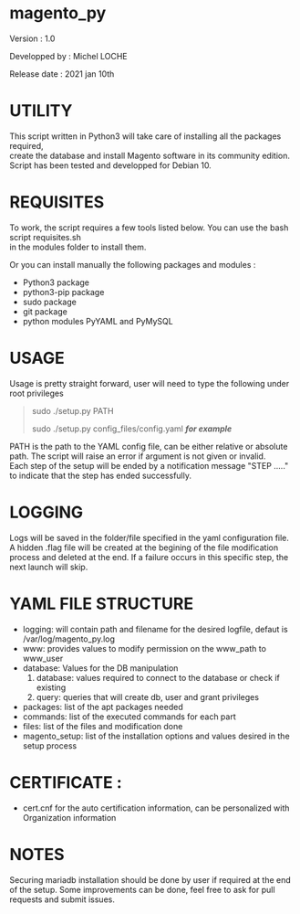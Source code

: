 #  magento_py 

Version : 1.0  

Developped by : Michel LOCHE   

Release date : 2021 jan 10th  

#  UTILITY    

This script written in Python3 will take care of installing all the packages required,  
 create the database and install Magento software in its community edition. Script has been tested and developped for Debian 10.


# REQUISITES 

To work, the script requires a few tools listed below. You can use the bash script requisites.sh   
in the modules folder to install them.  

Or you can install manually the following packages and modules :   
 - Python3 package
 - python3-pip package 
 - sudo package
 - git package
 - python modules PyYAML and PyMySQL


#  USAGE  


Usage is pretty straight forward, user will need to type the following under root privileges 

>sudo ./setup.py PATH
>
>sudo ./setup.py config_files/config.yaml                       ***for example***


PATH is the path to the YAML config file, can be either relative or absolute path. The script will 
raise an error if argument is not given or invalid.  
Each step of the setup will be ended by a notification message "STEP ....." to indicate that the
step has ended successfully.  

# LOGGING 

Logs will be saved in the folder/file specified in the yaml configuration file.  
A hidden .flag file will be created at the begining of the file modification process and deleted at the end. If a failure occurs in this specific step, the next launch will skip.

# YAML FILE STRUCTURE
 
 - logging: will contain path and filename for the desired logfile, defaut is /var/log/magento_py.log
 - www: provides values to modify permission on the www_path to www_user
 - database: Values for the DB manipulation
   1. database: values required to connect to the database or check if existing
   2. query: queries that will create db, user and grant privileges
 - packages: list of the apt packages needed
 - commands: list of the executed commands for each part
 - files: list of the files and modification done
 - magento_setup: list of the installation options and values desired in the setup process

# CERTIFICATE :  
 
 - cert.cnf for the auto certification information, can be personalized with Organization information

# NOTES

Securing mariadb installation should be done by user if required at the end of the setup.
Some improvements can be done, feel free to ask for pull requests and submit issues.


